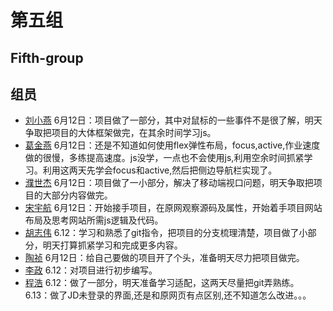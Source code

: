 # 第五组
## Fifth-group
##  组员
- [刘小燕](https://github.com/lxy123123)
6月12日：项目做了一部分，其中对鼠标的一些事件不是很了解，明天争取把项目的大体框架做完，在其余时间学习js。
- [葛金燕](https://github.com/gjy0712)
6月12日：还是不知道如何使用flex弹性布局，focus,active,作业速度做的很慢，多练提高速度。js没学，一点也不会使用js,利用空余时间抓紧学习。利用这两天先学会focus和active,然后把侧边导航栏实现了。
- [濮世杰](https://github.com/shijieTop500)
6月12日：项目做了一小部分，解决了移动端视口问题，明天争取把项目的大部分内容做完。
- [宋宇航](https://github.com/594SYH)
6月12日：开始接手项目，在原网观察源码及属性，开始着手项目网站布局及思考网站所需js逻辑及代码。
- [胡志伟](https://github.com/Johnhu98)
6.12：学习和熟悉了git指令，把项目的分支梳理清楚，项目做了小部分，明天打算抓紧学习和完成更多内容。
- [陶祯](https://github.com/hongtaozhenchen)
6月12日：给自己要做的项目开了个头，准备明天尽力把项目做完。
- [李政](https://github.com/wind-lz)
6.12：对项目进行初步编写。
- [程浩](https://github.com/chenghaoxmxm)
6.12：做了一部分，明天准备学习适配，这两天尽量把git弄熟练。
6.13：做了JD未登录的界面,还是和原网页有点区别,还不知道怎么改进。。。



